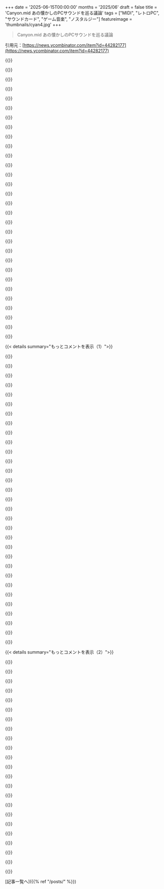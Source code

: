 +++
date = '2025-06-15T00:00:00'
months = '2025/06'
draft = false
title = 'Canyon.mid あの懐かしのPCサウンドを巡る議論'
tags = ["MIDI", "レトロPC", "サウンドカード", "ゲーム音楽", "ノスタルジー"]
featureimage = 'thumbnails/cyan4.jpg'
+++

> Canyon.mid あの懐かしのPCサウンドを巡る議論

引用元：[https://news.ycombinator.com/item?id=44282177](https://news.ycombinator.com/item?id=44282177)




{{<matomeQuote body="Yes, I know it’s just a “retro looking computer” to frame a YouTube video but…I had to look up the Tandy 1000 RSX, because it seemed very wrong to have 16-color VGA graphics coming out of a computer labeled as “Tandy 1000”.<br>Tandy 1000 RSX was the last model from 1991, and it had Super VGA rather than the famous “Tandy graphics” that originated with the IBM PCJr. It did not come with an Adlib or Sound Blaster card, which is what was depicted in the YouTube video. But the computer did have one ISA slot, and an Adlib or Sound Blaster compatible card could have been installed.<br>It also had a 386 processor rather than the 286 normally found on Tandy 1000 computers, and 1MB of RAM." userName="Dwedit" createdAt="2025/06/15 14:59:23" color="#785bff">}}




{{<matomeQuote body="VGA on a Tandy 1000 wasn’t all that unusual. Most if not all of the earlier Tandy 1000 models that had ISA slots could take a VGA card in them. The hardware worked fine (it’s just memory bus accesses under 1mb and I/O port instructions), it just depended on software support to do anything with it. Tandy’s magazine PCM often listed and rated add-in VGA cards. I remember reading of a later version of DeskMate that supported VGA resolution." userName="vikingerik" createdAt="2025/06/15 15:19:06" color="#ff5c5c">}}




{{<matomeQuote body="The late Lonnie Falk would have been happy to see that PCM did such a good job of covering Radio Shack’s computers that it is thought of as Tandy’s magazine. Falsoft’s line of magazines covering that area probably added at least a few million to Tandy’s bottom line." userName="Mountain_Skies" createdAt="2025/06/16 00:09:53" color="">}}




{{<matomeQuote body="Most Tandys with 8-bit ISA slots could not take a VGA card because the internal graphics chip could not be disabled. It was only the later series where that became an option." userName="Trixter" createdAt="2025/06/16 20:29:44" color="#ff5c5c">}}




{{<matomeQuote body="While the picture isn’t technically incorrect for an MPC level one (https://en.wikipedia.org/wiki/Multimedia_PC) system, it borders on anachronistic because, as you note, many hoops would have to be jumped through. Any 386dx-33 or 486 clone would be much more period-correct." userName="Trixter" createdAt="2025/06/16 20:32:42" color="">}}




{{<matomeQuote body="You remind me that I didn’t have a sound card at the time and I played all my games (mostly LucasArts) with the PC speaker. For me, the MIDI versions are too boring as they lack the “raw electric power” of the speaker that I loved for years." userName="Disposal8433" createdAt="2025/06/15 14:22:54" color="#ff33a1">}}




{{<matomeQuote body="What exactly was the difference between PC speakers and MIDI? Why do we no longer need a MIDI device today to play the “correct” sound?" userName="sotix" createdAt="2025/06/15 15:33:28" color="">}}




{{<matomeQuote body="The PC speaker could only play square waves, and had only one voice.<br>There is no “correct” sound for a MIDI file as it’s just note and tempo data. But many people probably associate them with the OPL2 synthesizer chip on AdLib and early SoundBlaster cards. [1]<br>Now that we have high fidelity digital sound output on even the cheapest computers/devices, at least 44 kHz, at least two channels, and at least 16 bits per sample, we can emulate (or play a recording of) anything.[1] Personally I remember this midi file sounding different/better. Maybe because I’m remembering using a Sound Blaster AWE64 while playing these things in Windows?" userName="badc0ffee" createdAt="2025/06/15 15:41:12" color="#38d3d3">}}




{{<matomeQuote body="There is no “correct” sound for a MIDI file<br>In the case of canyon.mid there is because it was composed for a specific midi instrument with a particular set of timbres.<br>Or to put it another way, it’s music and therefore complicated." userName="brudgers" createdAt="2025/06/15 16:01:44" color="#38d3d3">}}




{{<matomeQuote body="I find it very painful that modern computers still have such terrible midi chips, and modern operating systems don’t come with decent midi synthesisers. It’s a real hassle trying to get reasonable sounding MIDI on either Windows or macOS." userName="stevage" createdAt="2025/06/15 23:42:54" color="">}}




{{<matomeQuote body="現代のPCってハードウェア音源ないんだよね。だから今のソフトでGeneral MIDI鳴らすと音が悪い。GM自体も2000年代に終わっちゃったし。ちゃんとした音で聞くには昔の機材かソフト探すしかないんだよ。" userName="TazeTSchnitzel" createdAt="2025/06/16 03:01:25" color="#ff5733">}}




{{<matomeQuote body="昔のPC Speakerって、あのビープ音鳴らすやつね。あれでPWM使って無理やりデジタル音源鳴らせたんだよ。音は最悪だしCPUも死ぬほど重くてゲームには使えなかったけどね。" userName="Sharlin" createdAt="2025/06/15 20:49:26" color="">}}




{{<matomeQuote body="俺、PC Speakerで聞いたMonkey Islandのテーマソングの音が今でも耳に残ってるわ。普通のMIDIで聞くより断然そっちが好きだったな。いやー、年取ったわ。" userName="pixelpoet" createdAt="2025/06/15 14:47:00" color="">}}




{{<matomeQuote body="ギターパートをバンジョーで弾いたって、そりゃ変に聞こえるよね。" userName="timewizard" createdAt="2025/06/15 23:06:59" color="">}}




{{<matomeQuote body="俺は全然違う経験したんだ。初めてSoundBlaster互換の安いサウンドカード入れてMonkey Island遊んだ時、もうめっちゃくちゃ最高だった！30年以上経つのに今でも鮮明に覚えてるもん。" userName="darkwater" createdAt="2025/06/16 07:45:56" color="#45d325">}}




{{<matomeQuote body="みんなが言う“PC Speaker”ってさ、PC起動失敗した時に鳴るあのビープ音のスピーカーのことだよ。普通のスピーカーとか専用のMIDIデバイスとは違うんだからね。" userName="whywhywhywhy" createdAt="2025/06/16 10:18:04" color="#ff5c5c">}}




{{<matomeQuote body="1900年にピアノロール作り始めたQRS社ってのがいて、今はそれのMIDI変換もやってるんだって。俺は最近古いMIDIファイル手に入れてさ、George GershwinをYamaha XG clavichordで鳴らしたり、LiberaceをSitarで聞いたりして遊んでるんだ。変な組み合わせで楽しいよ。" userName="brudgers" createdAt="2025/06/16 00:36:19" color="">}}




{{<matomeQuote body="なんか良いGeneral MIDIドライバーないかなーって探してたんだけど、現状結構ヤバそうなんだよね。唯一まともそうなのがVirtualMIDISynthってやつかな（https://coolsoft.altervista.org/en/virtualmidisynth）。Windows 11でも動くみたいだよ。" userName="bananaboy" createdAt="2025/06/16 11:05:48" color="#785bff">}}




{{<matomeQuote body="PC Speakerなのに音が良かったゲームを2つ覚えてるわ。一つはゴルフゲームで、鳥の声とか人の声が出てた。もう一つは2D横スクロールで、アイテム取ると“jesus is here!”って声が出た気がする。" userName="Cthulhu_" createdAt="2025/06/16 10:54:19" color="">}}




{{<matomeQuote body="SoundFont®シンセって全然良くなかったんだよ。Creativeがハードシンセより安く作ろうとして出したけど、質はイマイチ（FM音源よりはマシだったけど）。なんで今頃また流行ってるのか謎だな。Nuked SC-55ってのもあるけど、あれはSoundFont®じゃないしね。" userName="TazeTSchnitzel" createdAt="2025/06/16 15:32:01" color="#ff33a1">}}




{{<matomeQuote body="Pinball Fantasiesって実は結構すごかったんだよ。この動画見てみて！ https://www.youtube.com/watch?v=yb8mLBa3dcg" userName="boudin" createdAt="2025/06/16 09:02:03" color="#38d3d3">}}




{{<matomeQuote body="そうそう、35年前のPCは音源なくてさ、内蔵スピーカーだけだったんだ。数年後にSound Blasterとか入れてさ、FM音源とかPCMが出せるようになったんだよね。Sega Genesisも同じFM音源だよ。Monkey Islandのテーマ曲のPCスピーカー版、Adlib版、Roland MT-32版の比較動画、超面白いから見てみて！<br>https://www.youtube.com/watch?v=1IOL4q5tDDQ<br>https://www.youtube.com/watch?v=8qpB-HAZsRs<br>https://www.youtube.com/watch?v=i3dB0qEcG20" userName="khedoros1" createdAt="2025/06/16 19:18:46" color="#ff5c5c">}}




{{<matomeQuote body="PCスピーカーって矩形波で1音しか出せないって言うけど、Mean StreetsとかMartian Memorandumはただのピコピコ音だけじゃなくて、もっと色々な音を出してた気がするなー。あれすごかったよね。" userName="POSSIBLE_FACT" createdAt="2025/06/15 19:29:57" color="#ff33a1">}}




{{<matomeQuote body="音質が良いか悪いかの話じゃなくて、オリジナルの製作者が意図した音じゃないってことだよ。もしその曲を初めて聞く人が、本来と違う音源で聞いたら、それがその人にとっての”正しい音”になっちゃうってこと、考えてみてよ。" userName="timewizard" createdAt="2025/06/17 04:53:22" color="#38d3d3">}}




{{<matomeQuote body="https://www.youtube.com/watch?v=1IOL4q5tDDQ" userName="p1mrx" createdAt="2025/06/15 15:01:13" color="">}}




{{<matomeQuote body="Monkey Islandって、Windows 3.1版だとMicrosoftの変なMIDIフォーマット使ってて、簡略版とフル版のアレンジが入ってたんだよね。MIDI Mapperの設定でどっちが鳴るか決まるっていう。結構凝ってたんだよ。" userName="TazeTSchnitzel" createdAt="2025/06/16 03:03:48" color="#38d3d3">}}




{{<matomeQuote body="そうそう！ World class leaderboard golfのRealSound、あれ最高だったよね！" userName="bananaboy" createdAt="2025/06/16 22:45:35" color="">}}




{{<matomeQuote body="俺も高校の頃、好きな曲をMIDIアレンジしまくってた時期あったわー。クレイジーなギターソロとかもMIDIにして（笑）。あの頃は楽しかったなー。" userName="RajT88" createdAt="2025/06/15 16:24:36" color="">}}




{{<matomeQuote body="今のDOSエミュレーターってRolandの音源とかめっちゃ対応しててすごいんだよ。Windowsで良いSoundFont使う方法がなくて、DOSBoxでROM使うしかないの、なんか変だよね。Missing marketだと思うわ。でも、ゲームのGeneral MIDIって結構良いの多くてさ。特にMonkey Island 2をDREAMMでMT-32音源で聴くと、今のゲームじゃ出せないような”生っぽい”感じがあってマジ最高だよ。Redbook audioみたいな生演奏には勝てない部分もあるけど、インタラクティブメディアではMIDIもまだまだ可能性があると思うんだ。" userName="WorldMaker" createdAt="2025/06/16 18:39:53" color="#ff33a1">}}




{{<matomeQuote body="俺も俺も！初めてサウンドカード買った時（少ない小遣いでね）、めちゃくちゃ感動したわ。PCスピーカーは全然懐かしくない（笑）。そうそう、Pinball Dreams（あ、Pinball Fantasiesだったかも）とか、PCスピーカーなのにちょっとノイズ混じりのPCM音源出してたのがすごかったんだよなー。" userName="ahartmetz" createdAt="2025/06/16 18:40:13" color="">}}




{{< details summary="もっとコメントを表示（1）">}}

{{<matomeQuote body="もし持ってるなら、このすごい！プレーヤーのサウンドフォントリストにあるかもね: https://chiptune.app/?q=canyon.mid" userName="bux93" createdAt="2025/06/16 11:09:19" color="#ff33a1">}}




{{<matomeQuote body="高品質なサンプルパックがあれば、良い音になるかもね。" userName="bananaboy" createdAt="2025/06/16 22:47:52" color="">}}




{{<matomeQuote body="比較のためにこれを掘り出すきっかけをくれてありがとう: https://youtu.be/fWnTYkCSZfA<br>でも正直、安っぽいバージョンの方が聞き覚えあるな。だって90年代にアクセスできたPCのサウンドハードウェアは絶対最安グレードだったもん。" userName="xp84" createdAt="2025/06/16 07:42:03" color="">}}




{{<matomeQuote body="”正しい”音ってのは、MIDI規格自体が楽器割り当てを規定してないから色々あるんだ。General MIDIもあるけど、MT-32みたいに全然違うアプローチもあるし、RolandのGSとかYamahaのXGみたいな拡張もある。FB-01みたいに標準割り当てがないのもあったね。<br>Adlibや初期のSoundblasterもGM互換のMIDIドライバーはなかった。General MIDIは最低24ボイスだけど、OPL2じゃ足りないんだ。<br>あと、トラックは特定の音源モジュールで作られるのが普通。同じ標準を採用してても、元々アレンジされたデバイス以外で聴くと劣化するんだ。ティンバーとかボリュームとかエンベロープとかが緩くしか規定されてないからね。<br>だからDOSゲームには色々なMIDIデバイス用にアレンジがあるんだ。ミックスレベルとか楽器設定が違ったり、規模が小さかったり、パッチを調整したり、全く新しいパッチをロードしたりするんだよ。" userName="boomlinde" createdAt="2025/06/16 09:12:48" color="#38d3d3">}}




{{<matomeQuote body="OPはシンセサイザーの違いについて言ってたと思うんだ。MT-32とSound Blasterじゃ全然音が違うもんね: https://youtu.be/0j4uywdNq44" userName="Bluecobra" createdAt="2025/06/16 07:50:54" color="">}}




{{<matomeQuote body="なんであの美しいミニマリズムを全部殺しちゃったんだろう？コンピューターには当時、ゲームもエンタメも生産性もあったのに。”十分”の定義が変わり続けたんだよね。動物の棒にぶら下がったニンジンみたいにさ。" userName="zkmon" createdAt="2025/06/15 15:17:23" color="">}}




{{<matomeQuote body="これはコンピューターの性質っていうより、パーソナリティとか趣味の話だね。<br>人間って、若い頃の身近なものを達成の頂点と考えがちなんだ。最高の音楽、最高の映画、最高の文化、最高のスポーツ、最高のもの全てがその時代にあったってね。1950年生まれだろうと1990年生まれだろうと関係ないんだ。" userName="brookst" createdAt="2025/06/15 16:33:42" color="">}}




{{<matomeQuote body="公平に見て、ソフトウェアの質は劇的に落ちたね。アプリは起動に10秒かかるし、メモリ使用量は最大になるし、ゲームはクラッシュするし、OSを再インストールする必要があるからMicrosoftが”PCをリセット”オプションを追加したくらいだ。<br>昔よりソフトができることが増えたってのはそうだけど、誰も日常使うアプリにこんな肥大化とか機能は求めなかったんだよ。メモアプリにAIはいらないね。" userName="swat535" createdAt="2025/06/15 19:21:08" color="">}}




{{<matomeQuote body="アプリ起動に10秒？どのアプリ、どのシステムの話？俺のマシンは再起動に10秒もかからないよ。ブルースクリーンなんて10年見てないし、ドライブ故障やマシン破損による大きなデータ損失も…思い出せないくらいだ。DaVinci Resolveだって数秒で起動するよ。<br>これ全部6-8年前に買ったマシンでの話だ。スマホや時計やノートPCを再起動するのは思い出した時であって、そうする必要があるからじゃないんだ。ブラウザを何十個も開いて数百タブ使って、リモートマシンのデプロイ待ち中にYouTube見てるよ。<br>AIに話しかけて、合法的に許可されてるなら地球上のどこでも生活したり働いたりできる。<br>確かに世界にもマシンにも政府にも問題はあるけど、アプリ起動に10秒はかからないね。<br>ServiceNow以外はな。あれは認めるよ。" userName="browningstreet" createdAt="2025/06/15 20:43:45" color="">}}




{{<matomeQuote body="ゲームは十分だったって？マジかよ。俺は90年代も今もゲームしてるけど、全然別物だぜ。次に来るもの（GTA6とかね）を見るのが超楽しみだよ。" userName="entropie" createdAt="2025/06/15 16:21:28" color="#ff33a1">}}




{{<matomeQuote body="これマジで silly question だろ。俺たちが神みたいに空間と時間を直接操って、全く新しい宇宙や物理法則を作って永遠に生きられるようになるまで、十分なんてことは絶対にないね。俺たちの超ちっぽけな存在が、光円錐や観測可能な宇宙全体と比べてみ？十分って言えるようになるのは、好奇心と欲望を満たすのに無限が必要なフラクタルのほんの一瞥に過ぎないんだよ。" userName="echelon" createdAt="2025/06/15 15:29:32" color="">}}




{{<matomeQuote body="禁欲主義じゃ収益は生まれないんだよ。だから頑張る資本はもっと消費する人口を必要とするし、テクノロジーの無駄遣いも例外じゃない。90年代のソフトウェアは altruism に基づくものがほとんどだったけど、20年代のソフトウェアは A-round から始まるんだ。" userName="reconnecting" createdAt="2025/06/15 18:11:51" color="">}}




{{<matomeQuote body="A round って何？" userName="psychoslave" createdAt="2025/06/15 20:46:55" color="">}}




{{<matomeQuote body="Linux なら好きなようにUIをカスタマイズできるぜ。<br>- Windows 3.1 のウィンドウマネージャーテーマ<br>- Windows 3.1 のフォント（フォントヒンティング／アンチエイリアス無効）<br>- Windows 3.1 のアイコン<br>- それに合ったカーソルテーマ<br>- ディスプレイ解像度を下げる" userName="29athrowaway" createdAt="2025/06/15 20:53:52" color="">}}




{{<matomeQuote body="今のゲームは信じられないほど複雑だよ。Ultima VII（1992年）の改良版がポケットに入るデバイスで動かせるなんて！オリジナルは 486 が必要で、Tandy の最新システムでも386までだったのに。 Factorio とか Satisfactory なんて言うまでもないね。" userName="ascagnel_" createdAt="2025/06/15 21:35:29" color="#ff5733">}}




{{<matomeQuote body="スタートアップの最初の資金調達ラウンドのことだよ。「Series A」、「Series B」とかね。（…たまに Series A の前に「seed」ラウンドとか pre-seed もあるけど…他の全てのことと同じで、話すとややこしくて messy だね。でも前の人が言いたかった metaphor は分かったかな。）" userName="deathanatos" createdAt="2025/06/15 22:06:52" color="">}}




{{<matomeQuote body="ちょっとしたリマインダーだけど、Ultima VII は Baldur’s Gate 3 が出るまで、当時のRPGとしてはおそらく最高だったんじゃない？ Neverwinter Nights や Dragon Age を考慮に入れてもだよ。当時、このゲームにはマジで度肝を抜かれたね…" userName="pixelpoet" createdAt="2025/06/16 04:55:05" color="#38d3d3">}}




{{<matomeQuote body="これが解決策ならいいんだけどね。特にLinux向けに、復活したCDEみたいな代替デスクトップ環境が欲しいんだ。今のテーマはうまく更新されないし、経験上、動作が遅いんだ。" userName="gond" createdAt="2025/06/17 14:37:34" color="">}}




{{<matomeQuote body="これなんだよな。私たちの種が“そんな美しいミニマリズムを殺した”のは、より良くしようとする同じ衝動によるものだ。それが何十億もの人々を自給自足の農業や50％の乳児死亡率から救い、太陽の進化による地球破壊からも逃れる力になるんだ。片方だけなんてあり得ない。" userName="whoisyc" createdAt="2025/06/15 16:26:33" color="">}}




{{<matomeQuote body="これ試してみてよ。XFCEでGTK、カーソル、XFWM4用のBluecurveテーマだよ：<br>https://github.com/neeeeow/Bluecurve<br>（XFWM4テーマのxpmファイルを2倍に拡大してね：mogrify -resize 200% *.xpm）<br>デフォルトのBluecurveテーマフォントはLuxi Sans Regular。<br>KDE 1のタイル壁紙：<br>https://github.com/KDE/kde1-kdebase/blob/master/pics/wallpap...<br>（外部ツールで2倍に拡大してタイルで使ってね）<br>アイコン：<br>https://www.pling.com/p/1012233/<br>全部できたら、この音楽を聴いて、より没入感のあるレトロ体験をしてみて：<br>https://modarchive.org/index.php?request=view_player&query=3..." userName="29athrowaway" createdAt="2025/06/18 05:40:44" color="#785bff">}}




{{<matomeQuote body="＞若い頃の馴染みのあるものを最高の達成だと考えるのが人間の性だ。それが最高の音楽、最高の映画、最高の文化、最高のスポーツ、最高の何もかもだった時代なんだ。1950年生まれだろうと1990年生まれだろうと関係ないね。<br>そうなの？歳を取ると文化的なものをもっと深く探求するのを“やめる”一般的な傾向はあると思うけど、誰もがそうじゃないよ。高齢になっても新しさを評価し続ける人もいるんだ。<br>俺自身としては、若い頃の宝物だったものが、新しいものを楽しむ能力を妨げることはないね。それに、俺が心底愛した多くのビデオゲームは、時代遅れになったと思うよ。" userName="pxc" createdAt="2025/06/15 16:58:02" color="">}}




{{<matomeQuote body="GIMPは起動に結構時間かかるのは確かだけど、俺の6年前のXPS 13でも5秒以下だよ。Cortex-A53のスマホでさえ10秒かからないな。" userName="seba_dos1" createdAt="2025/06/15 21:33:28" color="">}}




{{<matomeQuote body="ここでの唯一の要因はノスタルジーだとは思わないな。もしそうなら、若い人が古いコンピューターに興味を持つはずないけど、俺が見たところそうじゃないんだよ。" userName="nancyminusone" createdAt="2025/06/15 17:14:09" color="">}}




{{<matomeQuote body="もちろん、人間の性なんて一様じゃないよ。共感は人間の性だけど、それがない人もいる。生殖への衝動も人間の性だけど、俺は感じたことないな。でも、一般的な観察から言うと、人は自分の若い頃の世界にしがみつく傾向があると思うね。" userName="brookst" createdAt="2025/06/17 14:50:13" color="">}}




{{<matomeQuote body="昔のコンピューター自体じゃなくて、懐かしさだと勘違いされてることについて話してるんだ。90年代の物事はサプライチェーンとかビジネスプロセスが短くてシンプルだったから、もっと分かりやすかったんだよね。みんなが懐かしさだと思ってるのは、システムや製品が仲介業者とか依存関係が増える前は本当に効率的だったってことへの認識なのかも。こういう依存関係とか層が増えるのは借金が増えるのと似てるよね。" userName="reconnecting" createdAt="2025/06/15 18:27:04" color="">}}




{{<matomeQuote body="つまりね、以前の世代で懐かしさだと勘違いされてた感情は、90年代以降の世代のそれとは違うって説明する社会研究がいつか出てくると思うんだ。だって世界がどんどん崩壊し始めて、経済の主要な指標も客観的にそれを証明してるからね。単に昔を美化してるんじゃなくて、実際に衰退が加速してるんだ。" userName="reconnecting" createdAt="2025/06/16 07:47:17" color="">}}




{{<matomeQuote body="余計なもの（bloat）を加えすぎてるだけじゃなくて、本当に便利な機能が欠けてることもよくあるってことに気づいたんだ。（だから私はああいう書き方でプログラムを書いて、そういう問題を避けようとしてるんだよ。完璧じゃないけど、ある程度は役に立ってるよ。）" userName="zzo38computer" createdAt="2025/06/15 20:39:23" color="">}}




{{<matomeQuote body="客観的に見て、昔の音楽は今より大量生産で、どれも同じような低品質なシロモノだったよ。" userName="gunalx" createdAt="2025/06/15 17:58:49" color="">}}




{{<matomeQuote body="ソフトウェアの質はあらゆる面で大幅に向上してるよ。ほとんどの人にとってメモリの制約なんてほぼないし、ソフトウェアは歴史上のどの時代よりも信頼できて、見つけやすくて、ポータブルだよ。OSの再インストールが30年前より今の方が一般的だなんて考えは、明らかに真実じゃない。私たちは今、ソフトウェアの黄金時代を生きてるんだ。" userName="root_axis" createdAt="2025/06/16 04:16:06" color="#ff5733">}}




{{<matomeQuote body="あなたのノートアプリにAIなんて要らないけど、90年代にマイクロソフトが何にでも詰め込もうとしてた同じようにイケてるバズワード（ソフトウェアコンポーネント化）だったOLEも必要なかったよね。どの世代にも流行り廃りのサイクルはあるんだよ。別に新しいことじゃない。" userName="pcwalton" createdAt="2025/06/15 19:25:07" color="">}}

{{</details>}}




{{< details summary="もっとコメントを表示（2）">}}

{{<matomeQuote body="あなたがどの時代を言ってるのか分からないけど、昔のソフトウェアの質も別に最高ってわけじゃなかったよ。物理メディアでの配布だったからリリース前の検証は厳しかったのは確かだけど、それでも信じられないようなくだらないバグが出てたからね。" userName="spamizbad" createdAt="2025/06/15 22:05:50" color="">}}




{{<matomeQuote body="Canyon.midの作者、George Stoneさんのインタビューがここにあるよ：https://pixelatedaudio.com/canyon-mid/" userName="theletterf" createdAt="2025/06/15 16:11:06" color="#ff33a1">}}




{{<matomeQuote body="彼の話を聞くと、Elwood Edwardsさん（あの有名なWindowsの音声の人）を思い出すね：https://www.youtube.com/watch?v=mfrrif_sUOI" userName="kristopolous" createdAt="2025/06/16 05:13:59" color="">}}




{{<matomeQuote body="サイドバーに「ユー・ガット・メール」の声優、エルウッド・エドワーズが74歳で死去ってニュースがあったんだけど、7ヶ月前の記事らしいね。ここでMIDIサウンドのノスタルジーに浸ってる中で、ちょっと残念な情報だったよ。詳しくはこちら→https://www.youtube.com/watch?v=JQ7EkDFl_3s" userName="opello" createdAt="2025/06/16 08:11:25" color="">}}




{{<matomeQuote body="うんうん、そのニュース、当時ここのトップページにも載ったよ。黒いバーじゃなかったけど、確かトップ5に入ってたと思うな。" userName="kristopolous" createdAt="2025/06/16 11:29:53" color="">}}




{{<matomeQuote body="ちょっと驚きなんだけど、動画（3.4MB）が元のMIDI（33kB）のたった100倍しかサイズがないんだね。" userName="p1mrx" createdAt="2025/06/15 14:29:19" color="#45d325">}}




{{<matomeQuote body="もしMIDIをどのデバイスでも同じように再生したいなら、かなり難しいね。あの音に聞こえるのは、マイクロソフトがRolandのGSウェーブテーブルのライセンスを持ってたから。それが無いと音色情報が失われるんだ。" userName="brudgers" createdAt="2025/06/15 15:50:56" color="#45d325">}}




{{<matomeQuote body="子供の頃、「Hover!」ってゲームの音楽が、486からPentium IIに買い替えたら全然違う音になっちゃって、すごくがっかりしたのを覚えてるよ。Sound Blasterがあると、ソフトウェアMIDIシンセには無い独特の音質だったんだよね。" userName="alexjplant" createdAt="2025/06/16 05:19:17" color="#ff33a1">}}




{{<matomeQuote body="私のWindowsコンピューターだと、Canyon.midはそうだよ。" userName="brudgers" createdAt="2025/06/15 17:14:37" color="">}}




{{<matomeQuote body="Windows Media Playerだと明らかに違う音に聞こえるね。動画はおそらく、Sound Blasterカードによく載ってたYamaha OPLチップを使ってるんじゃないかな。" userName="Kwpolska" createdAt="2025/06/15 18:05:15" color="#785bff">}}




{{<matomeQuote body="動画が音声を使ってるのは、MIDIのレンダリングが色々違うからだよ。あと、OPLはほぼ確実にエミュレーションであって、実際のチップじゃないだろうね。" userName="brudgers" createdAt="2025/06/15 19:46:14" color="#ff33a1">}}




{{<matomeQuote body="うん、これ、OPL2っぽい音に聞こえるね。" userName="nancyminusone" createdAt="2025/06/15 17:16:12" color="">}}




{{<matomeQuote body="動画のサイズはほぼ音声だろ。だって映像は95％静止画だし、エンコードしてもほぼゼロになりそう。" userName="rtkwe" createdAt="2025/06/15 15:38:41" color="">}}




{{<matomeQuote body="いや、実際は音声が2/3で動画が1/3だよ。1.1MBある。意外かもしれないけど、静止画でも動画コーデックはそんなに効率良くないんだよね。" userName="seba_dos1" createdAt="2025/06/15 16:06:05" color="#45d325">}}




{{<matomeQuote body="それ、わかるわ。デフォルトのキーフレーム間隔って短く設定されてることが多いんだ。静止画じゃない動画だと見た目が悪くなるし、途中に飛んだときに映像がおかしくなっちゃうからね。" userName="rtkwe" createdAt="2025/06/16 14:42:19" color="#785bff">}}




{{<matomeQuote body="コーデックは調整できるけどね（ffmpegの-gオプションみたいに）。キーフレーム間隔をめちゃくちゃ長く設定することも可能。でも、それをする価値があるかは別の話だけど。" userName="jl6" createdAt="2025/06/15 17:17:08" color="#45d325">}}




{{<matomeQuote body="良いSoundFontは3.4MBより簡単に大きくなるよ！でも、当時はそんなに大きなSoundFontを使ってる人はいなかったかもね。" userName="agos" createdAt="2025/06/16 08:34:56" color="">}}




{{<matomeQuote body="こういうのが好きなら、昔のシンセキーボードやモジュールのデモソングとかどう？<br>Emu Proteus 1: https://www.youtube.com/watch?v=K5FffG_0sqw<br>Emu Proteus 2: https://www.youtube.com/watch?v=O4KW9uWCY3A<br>Roland MT-32: https://www.youtube.com/watch?v=jdSKg5G9MPc&t=22s<br>Roland D-10: https://www.youtube.com/watch?v=zXGdyp7Ml-Y<br>Roland SC-33: https://www.youtube.com/watch?v=as_jVNIvleI (MIDIアニメ付き！)<br>Yamaha MU100: https://www.youtube.com/watch?v=6BL_RzeWDxg (1時間！)<br>昔のROMplerが出た頃はよくあったんだ。" userName="tgv" createdAt="2025/06/15 16:02:24" color="#785bff">}}




{{<matomeQuote body="Roland SC-33のやつ、マジやばいね。" userName="MrBuddyCasino" createdAt="2025/06/16 19:33:33" color="">}}




{{<matomeQuote body="マジで頼むから、動画プレイヤーの音量コントロールは無効にしないでくれ。バカみたいにシステム音量を下げてなくて、YouTubeの最大音量で吹き飛ぶかと思ったよ。" userName="fishgoesblub" createdAt="2025/06/15 14:45:10" color="">}}




{{<matomeQuote body="YouTubeとかの音量を100%にしてないとしたら、それは音質落としてるのと同じだよ。信号の音量を下げて情報を失って、それをまた大きくしてるんだから。下位ビットが壊れちゃう。1%まで下げて100倍にするとか、なんでそんなことするの？" userName="pixelpoet" createdAt="2025/06/15 14:50:00" color="#38d3d3">}}




{{<matomeQuote body="だって、ほとんどの人は音質劣化に気づかないし、それよりも音が出る場所で音量調整できる方が便利じゃん。" userName="alterom" createdAt="2025/06/15 15:29:18" color="#785bff">}}

{{</details>}}



[記事一覧へ]({{% ref "/posts/" %}})
